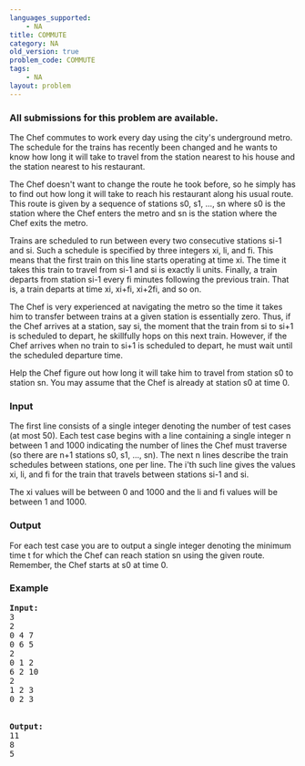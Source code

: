 ```yaml
---
languages_supported:
    - NA
title: COMMUTE
category: NA
old_version: true
problem_code: COMMUTE
tags:
    - NA
layout: problem
---
```

###  All submissions for this problem are available. 

The Chef commutes to work every day using the city's underground metro. The schedule for the trains has recently been changed and he wants to know how long it will take to travel from the station nearest to his house and the station nearest to his restaurant.

The Chef doesn't want to change the route he took before, so he simply has to find out how long it will take to reach his restaurant along his usual route. This route is given by a sequence of stations s0, s1, ..., sn where s0 is the station where the Chef enters the metro and sn is the station where the Chef exits the metro.

Trains are scheduled to run between every two consecutive stations si-1 and si. Such a schedule is specified by three integers xi, li, and fi. This means that the first train on this line starts operating at time xi. The time it takes this train to travel from si-1 and si is exactly li units. Finally, a train departs from station si-1 every fi minutes following the previous train. That is, a train departs at time xi, xi+fi, xi+2fi, and so on.

The Chef is very experienced at navigating the metro so the time it takes him to transfer between trains at a given station is essentially zero. Thus, if the Chef arrives at a station, say si, the moment that the train from si to si+1 is scheduled to depart, he skillfully hops on this next train. However, if the Chef arrives when no train to si+1 is scheduled to depart, he must wait until the scheduled departure time.

Help the Chef figure out how long it will take him to travel from station s0 to station sn. You may assume that the Chef is already at station s0 at time 0.

### Input

The first line consists of a single integer denoting the number of test cases (at most 50). Each test case begins with a line containing a single integer n between 1 and 1000 indicating the number of lines the Chef must traverse (so there are n+1 stations s0, s1, ..., sn). The next n lines describe the train schedules between stations, one per line. The i'th such line gives the values xi, li, and fi for the train that travels between stations si-1 and si.

The xi values will be between 0 and 1000 and the li and fi values will be between 1 and 1000.

### Output

For each test case you are to output a single integer denoting the minimum time t for which the Chef can reach station sn using the given route. Remember, the Chef starts at s0 at time 0.

### Example

<pre><b>Input:</b>
3
2
0 4 7
0 6 5
2
0 1 2
6 2 10
2
1 2 3
0 2 3


<b>Output:</b>
11
8
5
</pre>